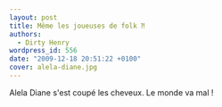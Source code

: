 ```yaml
---
layout: post
title: Même les joueuses de folk ⁈
authors:
  - Dirty Henry
wordpress_id: 556
date: "2009-12-18 20:51:22 +0100"
cover: alela-diane.jpg
---
```


Alela Diane s'est coupé les cheveux. Le monde va mal !
